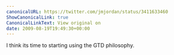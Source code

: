 ```yaml
---
canonicalURL: https://twitter.com/jmjordan/status/3411633460
ShowCanonicalLink: true
CanonicalLinkText: View original on
date: 2009-08-19T19:49:30+00:00
---
```

I think its time to starting using the GTD philosophy.